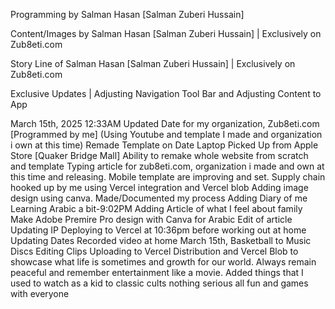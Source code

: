 Programming by Salman Hasan [Salman Zuberi Hussain]

Content/Images by Salman Hasan [Salman Zuberi Hussain] | Exclusively on Zub8eti.com

Story Line of Salman Hasan [Salman Zuberi Hussain] | Exclusively on Zub8eti.com


Exclusive Updates | Adjusting Navigation Tool Bar and Adjusting Content to App


March 15th, 2025 12:33AM
Updated Date for my organization, Zub8eti.com [Programmed by me] (Using Youtube and template I made and organization i own at this time)
Remade Template on Date Laptop Picked Up from Apple Store [Quaker Bridge Mall] 
Ability to remake whole website from scratch and template
Typing article for zub8eti.com, organization i made and own at this time and releasing. Mobile template are improving and set. Supply chain hooked up by me using Vercel integration and Vercel blob
Adding image design using canva. Made/Documented my process
Adding Diary of me Learning Arabic a bit-9:02PM
Adding Article of what I feel about family
Make Adobe Premire Pro design with Canva for Arabic
Edit of article
Updating IP 
Deploying to Vercel at 10:36pm before working out at home
Updating Dates
Recorded video at home March 15th, Basketball to Music Discs
Editing Clips 
Uploading to Vercel Distribution and Vercel Blob to showcase what life is sometimes and growth for our world. Always remain peaceful and remember entertainment like a movie. 
Added things that I used to watch as a kid to classic cults nothing serious all fun and games with everyone
